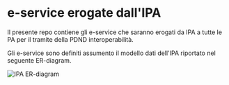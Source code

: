 # e-service erogate dall'IPA

Il presente repo contiene gli e-service che saranno erogati da IPA a tutte le PA per il tramite della PDND interoperabilità.

Gli e-service sono definiti assumento il modello dati dell'IPA riportato nel seguente ER-diagram.

![IPA ER-diagram](https://raw.githubusercontent.com/vintra73/e-service_IPA/main/IPA-DATA_ER%20diagram.drawio.png)
